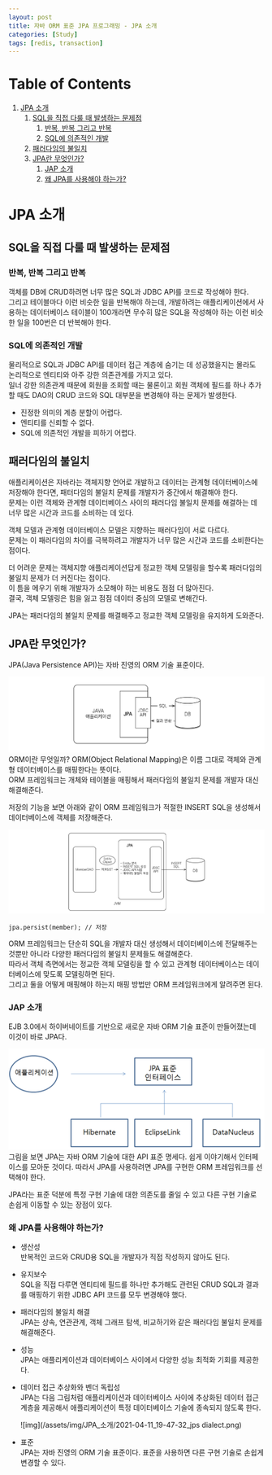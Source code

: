 ```yaml
---
layout: post
title: 자바 ORM 표준 JPA 프로그래밍 - JPA 소개
categories: [Study]
tags: [redis, transaction]
---
```


# Table of Contents

1.  [JPA 소개](#org2032581)
    1.  [SQL을 직접 다룰 때 발생하는 문제점](#org2d5500f)
        1.  [반복, 반복 그리고 반복](#orge916069)
        2.  [SQL에 의존적인 개발](#org59453cf)
    2.  [패러다임의 불일치](#orga8f10a3)
    3.  [JPA란 무엇인가?](#orgee228b1)
        1.  [JAP 소개](#org9fdfc5e)
        2.  [왜 JPA를 사용해야 하는가?](#org932d0db)


<a id="org2032581"></a>

# JPA 소개


<a id="org2d5500f"></a>

## SQL을 직접 다룰 때 발생하는 문제점


<a id="orge916069"></a>

### 반복, 반복 그리고 반복

객체를 DB에 CRUD하려면 너무 많은 SQL과 JDBC API를 코드로 작성해야 한다.  
그리고 테이블마다 이런 비슷한 일을 반복해야 하는데, 개발하려는 애플리케이션에서 사용하는 데이터베이스 테이블이 100개라면 무수히 많은 SQL을 작성해야 하는 이런 비슷한 일을 100번은 더 반복해야 한다.  


<a id="org59453cf"></a>

### SQL에 의존적인 개발

물리적으로 SQL과 JDBC API를 데이터 접근 계층에 숨기는 데 성공했을지는 몰라도 논리적으로 엔티티와 아주 강한 의존관계를 가지고 있다.  
일너 강한 의존관계 때문에 회원을 조회할 때는 물론이고 회원 객체에 필드를 하나 추가할 때도 DAO의 CRUD 코드와 SQL 대부분을 변경해야 하는 문제가 발생한다.  

-   진정한 의미의 계층 분할이 어렵다.
-   엔티티를 신뢰할 수 없다.
-   SQL에 의존적인 개발을 피하기 어렵다.


<a id="orga8f10a3"></a>

## 패러다임의 불일치

애플리케이션은 자바라는 객체지향 언어로 개발하고 데이터는 관계형 데이터베이스에 저장해야 한다면, 패터다임의 불일치 문제를 개발자가 중간에서 해결해야 한다.  
문제는 이런 객체와 관계형 데이터베이스 사이의 패러다임 불일치 문제를 해결하는 데 너무 많은 시간과 코드를 소비하는 데 있다.  

객체 모델과 관계형 데이터베이스 모델은 지향하는 패러다임이 서로 다르다.  
문제는 이 패러다임의 차이를 극복하려고 개발자가 너무 많은 시간과 코드를 소비한다는 점이다.  

더 어려운 문제는 객체지향 애플리케이션답게 정교한 객체 모델링을 할수록 패러다임의 불일치 문제가 더 커진다는 점이다.  
이 틈을 메우기 위해 개발자가 소모해야 하는 비용도 점점 더 많아진다.  
결국, 객체 모델링은 힘을 잃고 점점 데이터 중심의 모델로 변해간다.  

JPA는 패러다임의 불일치 문제를 해결해주고 정교한 객체 모델링을 유지하게 도와준다.  


<a id="orgee228b1"></a>

## JPA란 무엇인가?

JPA(Java Persistence API)는 자바 진영의 ORM 기술 표준이다.  

![img](/assets/img/JPA_소개/2021-04-11_19-27-13_jpa-basic-structure.png)  
ORM이란 무엇일까? ORM(Object Relational Mapping)은 이름 그대로 객체와 관계형 데이터베이스를 매핑한다는 뜻이다.  
ORM 프레임워크는 개체와 테이블을 매핑해서 패러다임의 불일치 문제를 개발자 대신 해결해준다.  

저장의 기능을 보면 아래와 같이 ORM 프레임워크가 적절한 INSERT SQL을 생성해서 데이터베이스에 객체를 저장해준다.  

![img](/assets/img/JPA_소개/2021-04-11_19-29-46_jpa-insert-structure.png)  

    jpa.persist(member); // 저장

ORM 프레임워크는 단순히 SQL을 개발자 대신 생성해서 데이터베이스에 전달해주는 것뿐만 아니라 다양한 패러다임의 불일치 문제들도 해결해준다.  
따라서 객체 측면에서는 정교한 객체 모델링을 할 수 있고 관계형 데이터베이스는 데이터베이스에 맞도록 모델링하면 된다.  
그리고 둘을 어떻게 매핑해야 하는지 매핑 방법만 ORM 프레임워크에게 알려주면 된다.  


<a id="org9fdfc5e"></a>

### JAP 소개

EJB 3.0에서 하이버네이트를 기반으로 새로운 자바 ORM 기술 표준이 만들어졌는데 이것이 바로 JPA다.  

![img](/assets/img/JPA_소개/2021-04-11_19-35-48_.png)  
그림을 보면 JPA는 자바 ORM 기술에 대한 API 표준 명세다. 쉽게 이야기해서 인터페이스를 모아둔 것이다. 따라서 JPA를 사용하려면 JPA를 구현한 ORM 프레임워크를 선택해야 한다.  

JPA라는 표준 덕분에 특정 구현 기술에 대한 의존도를 줄일 수 있고 다른 구현 기술로 손쉽게 이동할 수 있는 장점이 있다.  


<a id="org932d0db"></a>

### 왜 JPA를 사용해야 하는가?

-   생산성  
    반복적인 코드와 CRUD용 SQL을 개발자가 직접 작성하지 않아도 된다.
-   유지보수  
    SQL을 직접 다루면 엔티티에 필드를 하나만 추가해도 관련된 CRUD SQL과 결과를 매핑하기 위한 JDBC API 코드를 모두 변경해야 했다.
-   패러다임의 불일치 해결  
    JPA는 상속, 연관관계, 객체 그래프 탐색, 비교하기와 같은 패러다임 불일치 문제를 해결해준다.
-   성능  
    JPA는 애플리케이션과 데이터베이스 사이에서 다양한 성능 최적화 기회를 제공한다.
-   데이터 접근 추상화와 벤더 독립성  
    JPA는 다음 그림처럼 애플리케이션과 데이터베이스 사이에 추상화된 데이터 접근 계층을 제공해서 애플리케이션이 특정 데이터베이스 기술에 종속되지 않도록 한다.  
    
    ![img](/assets/img/JPA_소개/2021-04-11_19-47-32_jps dialect.png)
-   표준  
    JPA는 자바 진영의 ORM 기술 표준이다. 표준을 사용하면 다른 구현 기술로 손쉽게 변경할 수 있다.

